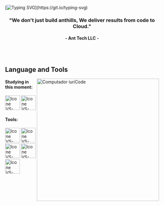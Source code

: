 [![Typing SVG](https://readme-typing-svg.herokuapp.com?color=b0d1ff&size=35&center=true&vCenter=true&width=1000&lines=Welcome+to+Ant+Tech+Organization!)](https://git.io/typing-svg)

<h3 align="center">"We don't just build anthills, We deliver results from 
code to Cloud."</h3>
<h4 align="center">- Ant Tech LLC -</h4>

<br>


<br>

## Language and Tools 

<img src="https://miro.medium.com/v2/resize:fit:1326/1*fb5qImPRFI0Fg-fQ5aw-Mg.gif" min-width="400px" max-width="400px" width="400px" align="right" alt="Computador iuriCode">


#### Studying in this moment:
  [<img height="48px" width="48px" alt="Icone VS-Code" src="https://skillicons.dev/icons?i=git"/>](https://git-scm.com/)
  [<img height="48px" width="48px" alt="Icone VS-Code" src="https://skillicons.dev/icons?i=github"/>](https://github.com/)


#### Tools:

  [<img height="48px" width="48px" alt="Icone VS-Code" src="https://skillicons.dev/icons?i=linux"/>](https://linux.org/)
  [<img height="48px" width="48px" alt="Icone VS-Code" src="https://skillicons.dev/icons?i=github"/>](https://github.com/)
  [<img height="48px" width="48px" alt="Icone VS-Code" src="https://skillicons.dev/icons?i=git"/>](https://git-scm.com/)
  [<img height="48px" width="48px" alt="Icone VS-Code" src="https://skillicons.dev/icons?i=aws"/>](https://aws.amazon.com//)
  [<img height="48px" width="48px" alt="Icone VS-Code" src="https://skillicons.dev/icons?i=terraform"/>](https://terraform.io//)
<br>
